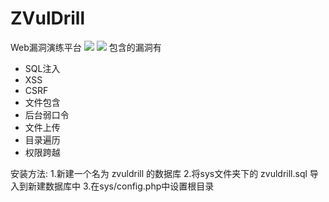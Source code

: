ZVulDrill
=========

Web漏洞演练平台 
![](http://img3.tuchuang.org/uploads/2014/02/z1.png) 
![](http://img3.picbed.org/uploads/2014/02/z2.png) 
包含的漏洞有
- SQL注入
- XSS
- CSRF
- 文件包含
- 后台弱口令
- 文件上传
- 目录遍历
- 权限跨越  
  
安装方法: 
1.新建一个名为 zvuldrill 的数据库
2.将sys文件夹下的 zvuldrill.sql 导入到新建数据库中
3.在sys/config.php中设置根目录
